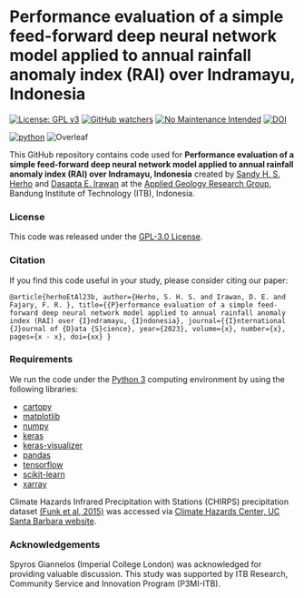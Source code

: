 # Performance evaluation of a simple feed-forward deep neural network model applied to annual rainfall anomaly index (RAI) over Indramayu, Indonesia


[![License: GPL v3](https://img.shields.io/badge/License-GPLv3-blue.svg)](https://www.gnu.org/licenses/gpl-3.0)
[![GitHub watchers](https://img.shields.io/github/watchers/Naereen/StrapDown.js.svg?style=social&label=Watch&maxAge=2592000)](https://github.com/sandyherho/IndraAnnDeepEval/watchers)
[![No Maintenance Intended](http://unmaintained.tech/badge.svg)](http://unmaintained.tech/)
[![DOI](https://zenodo.org/badge/658513007.svg)](https://zenodo.org/badge/latestdoi/658513007)

[![python](https://img.shields.io/badge/python-★★★-lightgrey?labelColor=3776AB&logo=Python&style=for-the-badge&logoColor=white)](https://www.python.org/)
![Overleaf](https://img.shields.io/badge/-Overleaf-47A141?logo=Overleaf&style=for-the-badge&logoColor=white)


This GitHub repository contains code used for **Performance evaluation of a simple feed-forward deep neural network model applied to annual rainfall anomaly index (RAI) over Indramayu, Indonesia** created by [Sandy H. S. Herho](https://scholar.google.com/citations?user=uYQgjxMAAAAJ&hl=id) and [Dasapta E. Irawan](https://scholar.google.com/citations?user=Myvc78MAAAAJ&hl=en) at the [Applied Geology Research Group](https://itb.ac.id/applied-geology-research-group), Bandung Institute of Technology (ITB), Indonesia.

### License
This code was released under the [GPL-3.0 License](https://github.com/sandyherho/IndraAnnDeepEval/blob/main/LICENSE.txt).

### Citation
If you find this code useful in your study, please  consider citing our paper:


`
@article{herhoEtAl23b,
         author={Herho, S. H. S. and Irawan, D. E. and Fajary, F. R. },
         title={{P}erformance evaluation of a simple feed-forward deep neural network model applied to annual rainfall anomaly index (RAI) over {I}ndramayu, {I}ndonesia},
         journal={{I}nternational {J}ournal of {D}ata {S}cience},
         year={2023},
         volume={x},
         number={x},
         pages={x - x},
         doi={xx}
}
`

### Requirements

We run the code under the [Python 3](https://www.python.org/) computing environment by using the following libraries:

- [cartopy](https://scitools.org.uk/cartopy/docs/latest/)
- [matplotlib](https://matplotlib.org/)
- [numpy](https://numpy.org/)
- [keras](https://keras.io/)
- [keras-visualizer](https://github.com/mahyar-amiri/keras-visualizer)
- [pandas](https://pandas.pydata.org/)
- [tensorflow](https://www.tensorflow.org/)
- [scikit-learn](https://scikit-learn.org/)
- [xarray](https://docs.xarray.dev/en/)

Climate Hazards Infrared Precipitation with Stations (CHIRPS) precipitation dataset [(Funk et al, 2015)](https://www.nature.com/articles/sdata201566) was accessed via [Climate Hazards Center, UC Santa Barbara website](https://data.chc.ucsb.edu/products/CHIRPS-2.0/).

### Acknowledgements

Spyros Giannelos (Imperial College London) was acknowledged for providing valuable discussion. This study was supported by ITB Research, Community Service and Innovation Program (P3MI-ITB).
